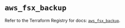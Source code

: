 # `aws_fsx_backup`

Refer to the Terraform Registry for docs: [`aws_fsx_backup`](https://registry.terraform.io/providers/hashicorp/aws/4.67.0/docs/resources/fsx_backup).
